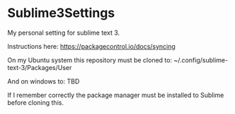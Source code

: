 # Sublime3Settings

My personal setting for sublime text 3.

Instructions here:
https://packagecontrol.io/docs/syncing


On my Ubuntu system this repository must be cloned to:
~/.config/sublime-text-3/Packages/User

And on windows to:
TBD

If I remember correctly the package manager must be installed to Sublime before cloning this.
